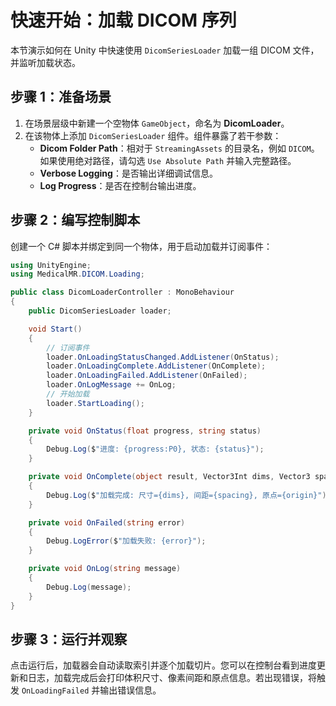 # 快速开始：加载 DICOM 序列

本节演示如何在 Unity 中快速使用 `DicomSeriesLoader` 加载一组 DICOM 文件，并监听加载状态。

## 步骤 1：准备场景

1. 在场景层级中新建一个空物体 `GameObject`，命名为 **DicomLoader**。
2. 在该物体上添加 `DicomSeriesLoader` 组件。组件暴露了若干参数：
   - **Dicom Folder Path**：相对于 `StreamingAssets` 的目录名，例如 `DICOM`。如果使用绝对路径，请勾选 `Use Absolute Path` 并输入完整路径。
   - **Verbose Logging**：是否输出详细调试信息。
   - **Log Progress**：是否在控制台输出进度。

## 步骤 2：编写控制脚本

创建一个 C# 脚本并绑定到同一个物体，用于启动加载并订阅事件：

```csharp
using UnityEngine;
using MedicalMR.DICOM.Loading;

public class DicomLoaderController : MonoBehaviour
{
    public DicomSeriesLoader loader;

    void Start()
    {
        // 订阅事件
        loader.OnLoadingStatusChanged.AddListener(OnStatus);
        loader.OnLoadingComplete.AddListener(OnComplete);
        loader.OnLoadingFailed.AddListener(OnFailed);
        loader.OnLogMessage += OnLog;
        // 开始加载
        loader.StartLoading();
    }

    private void OnStatus(float progress, string status)
    {
        Debug.Log($"进度: {progress:P0}, 状态: {status}");
    }

    private void OnComplete(object result, Vector3Int dims, Vector3 spacing, Vector3 origin)
    {
        Debug.Log($"加载完成: 尺寸={dims}, 间距={spacing}, 原点={origin}");
    }

    private void OnFailed(string error)
    {
        Debug.LogError($"加载失败: {error}");
    }

    private void OnLog(string message)
    {
        Debug.Log(message);
    }
}
```

## 步骤 3：运行并观察

点击运行后，加载器会自动读取索引并逐个加载切片。您可以在控制台看到进度更新和日志，加载完成后会打印体积尺寸、像素间距和原点信息。若出现错误，将触发 `OnLoadingFailed` 并输出错误信息。

